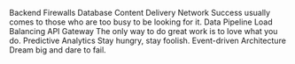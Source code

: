 Backend Firewalls Database Content Delivery Network Success usually comes to those who are too busy to be looking for it. Data Pipeline Load Balancing API Gateway The only way to do great work is to love what you do. Predictive Analytics Stay hungry, stay foolish. Event-driven Architecture Dream big and dare to fail.
